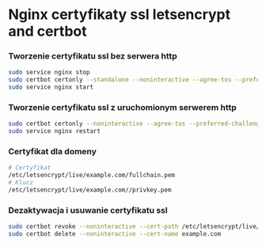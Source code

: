 # Nginx certyfikaty ssl letsencrypt and certbot

### Tworzenie certyfikatu ssl bez serwera http
```sh
sudo service nginx stop
sudo certbot certonly --standalone --noninteractive --agree-tos --preferred-challenges=http --email your_email@example.com --expand -d example.com -d www.example.com
sudo service nginx start
```

### Tworzenie certyfikatu ssl z uruchomionym serwerem http
```sh
sudo certbot certonly --noninteractive --agree-tos --preferred-challenges=http --email your_email@example.com --expand --webroot --webroot-path /var/www/example.com -d example.com -d www.example.com
sudo service nginx restart
```

### Certyfikat dla domeny
```sh
# Certyfikat
/etc/letsencrypt/live/example.com/fullchain.pem 
# Klucz 
/etc/letsencrypt/live/example.com//privkey.pem
```

### Dezaktywacja i usuwanie certyfikatu ssl
```sh
sudo certbot revoke --noninteractive --cert-path /etc/letsencrypt/live/example.com/fullchain.pem
sudo certbot delete --noninteractive --cert-name example.com
```
